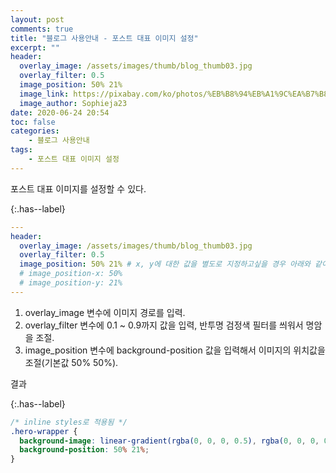 ```yaml
---
layout: post
comments: true
title: "블로그 사용안내 - 포스트 대표 이미지 설정"
excerpt: ""
header:
  overlay_image: /assets/images/thumb/blog_thumb03.jpg
  overlay_filter: 0.5
  image_position: 50% 21%
  image_link: https://pixabay.com/ko/photos/%EB%B8%94%EB%A1%9C%EA%B7%B8-%EB%B8%94%EB%A1%9C%EA%B9%85-%EC%9B%8C%EB%93%9C-%ED%94%84%EB%A0%88%EC%8A%A4-684748/
  image_author: Sophieja23
date: 2020-06-24 20:54
toc: false
categories:
    - 블로그 사용안내
tags:
    - 포스트 대표 이미지 설정
---
```

포스트 대표 이미지를 설정할 수 있다.

{:.has--label}
```yaml
---
header:
  overlay_image: /assets/images/thumb/blog_thumb03.jpg
  overlay_filter: 0.5
  image_position: 50% 21% # x, y에 대한 값을 별도로 지정하고싶을 경우 아래와 같이 x, y로 분리
  # image_position-x: 50%
  # image_position-y: 21%
---
```

1. overlay_image 변수에 이미지 경로를 입력.
2. overlay_filter 변수에 0.1 ~ 0.9까지 값을 입력, 반투명 검정색 필터를 씌워서 명암을 조절.
3. image_position 변수에 background-position 값을 입력해서 이미지의 위치값을 조절(기본값 50% 50%).

결과

{:.has--label}
```css
/* inline styles로 적용됨 */
.hero-wrapper {
  background-image: linear-gradient(rgba(0, 0, 0, 0.5), rgba(0, 0, 0, 0.5)), url(/assets/images/thumb/blog_thumb03.jpg);
  background-position: 50% 21%;
}
```